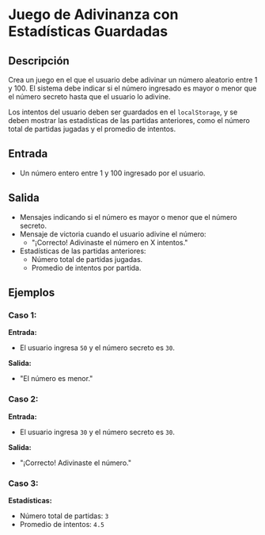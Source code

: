 # Juego de Adivinanza con Estadísticas Guardadas

## Descripción
Crea un juego en el que el usuario debe adivinar un número aleatorio entre 1 y 100. El sistema debe indicar si el número ingresado es mayor o menor que el número secreto hasta que el usuario lo adivine. 

Los intentos del usuario deben ser guardados en el `localStorage`, y se deben mostrar las estadísticas de las partidas anteriores, como el número total de partidas jugadas y el promedio de intentos.

## Entrada
- Un número entero entre 1 y 100 ingresado por el usuario.

## Salida
- Mensajes indicando si el número es mayor o menor que el número secreto.
- Mensaje de victoria cuando el usuario adivine el número: 
  - "¡Correcto! Adivinaste el número en X intentos."
- Estadísticas de las partidas anteriores:
  - Número total de partidas jugadas.
  - Promedio de intentos por partida.

## Ejemplos

### Caso 1:
**Entrada:**
- El usuario ingresa `50` y el número secreto es `30`.

**Salida:**
- "El número es menor."

### Caso 2:
**Entrada:**
- El usuario ingresa `30` y el número secreto es `30`.

**Salida:**
- "¡Correcto! Adivinaste el número."

### Caso 3:
**Estadísticas:**
- Número total de partidas: `3`
- Promedio de intentos: `4.5`
